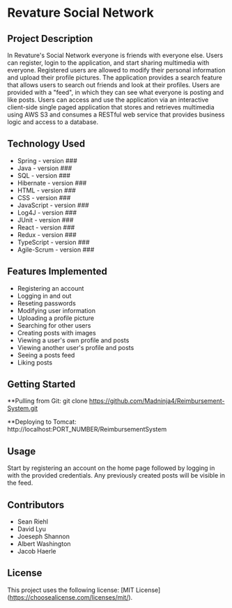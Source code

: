 # Revature Social Network

## Project Description
In Revature's Social Network everyone is friends with everyone else. Users can register, login to the application, and start sharing multimedia with everyone. Registered users are allowed to modify their personal information and upload their profile pictures. The application provides a search feature that allows users to search out friends and look at their profiles. Users are provided with a "feed", in which they can see what everyone is posting and like posts. Users can access and use the application via an interactive client-side single paged application that stores and retrieves multimedia using AWS S3 and consumes a RESTful web service that provides business logic and access to a database.

## Technology Used
* Spring - version ###
* Java - version ###
* SQL - version ###
* Hibernate - version ###
* HTML - version ###
* CSS - version ###
* JavaScript - version ###
* Log4J - version ###
* JUnit - version ###
* React - version ###
* Redux - version ###
* TypeScript - version ###
* Agile-Scrum - version ###

## Features Implemented
* Registering an account
* Logging in and out
* Reseting passwords
* Modifying user information
* Uploading a profile picture
* Searching for other users
* Creating posts with images
* Viewing a user's own profile and posts
* Viewing another user's profile and posts
* Seeing a posts feed
* Liking posts

## Getting Started
**Pulling from Git: git clone https://github.com/Madninja4/Reimbursement-System.git

**Deploying to Tomcat: http://localhost:PORT_NUMBER/ReimbursementSystem

## Usage
Start by registering an account on the home page followed by logging in with the provided credentials. Any previously created posts will be visible in the feed.

## Contributors
* Sean Riehl
* David Lyu
* Joeseph Shannon
* Albert Washington
* Jacob Haerle

## License
This project uses the following license: [MIT License] (https://choosealicense.com/licenses/mit/).
